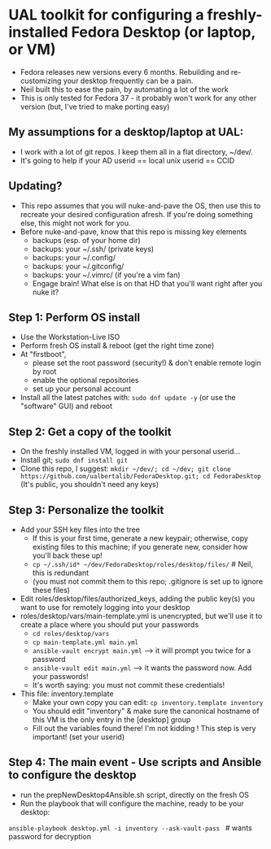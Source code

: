 # UAL toolkit for configuring a freshly-installed Fedora Desktop (or laptop, or VM)

* Fedora releases new versions every 6 months.  Rebuilding and re-customizing your desktop frequently can be a pain.
* Neil built this to ease the pain, by automating a lot of the work
* This is only tested for Fedora 37 - it probably won't work for any other version (but, I've tried to make porting easy)

## My assumptions for a desktop/laptop at UAL:

* I work with a lot of git repos.  I keep them all in a flat directory, ~/dev/.  
* It's going to help if your AD userid == local unix userid == CCID

## Updating?

* This repo assumes that you will nuke-and-pave the OS, then use this to recreate your desired configuration afresh.  If you're doing something else, this might not work for you.
* Before nuke-and-pave, know that this repo is missing key elements
    * backups (esp. of your home dir)
    * backups: your ~/.ssh/  (private keys)
    * backups: your ~/.config/
    * backups: your ~/.gitconfig/
    * backups: your ~/.vimrc/ (if you're a vim fan)
    * Engage brain!  What else is on that HD that you'll want right after you nuke it?

## Step 1: Perform OS install

* Use the Workstation-Live ISO
* Perform fresh OS install & reboot (get the right time zone)
* At "firstboot", 
    * please set the root password (security!) & don't enable remote login by root
    * enable the optional repositories 
    * set up your personal account
* Install all the latest patches with: `sudo dnf update -y` (or use the "software" GUI) and reboot

## Step 2: Get a copy of the toolkit

* On the freshly installed VM, logged in with your personal userid...
* Install git; `sudo dnf install git`
* Clone this repo, I suggest: `mkdir ~/dev/; cd ~/dev; git clone https://github.com/ualbertalib/FedoraDesktop.git; cd FedoraDesktop`  (It's public, you shouldn't need any keys)

## Step 3: Personalize the toolkit

* Add your SSH key files into the tree
    * If this is your first time, generate a new keypair; otherwise, copy existing files to this machine; if you generate new, consider how you'll back these up!
    * `cp ~/.ssh/id* ~/dev/FedoraDesktop/roles/desktop/files/`   # Neil, this is redundant
    * (you must not commit them to this repo; .gitignore is set up to ignore these files)
* Edit roles/desktop/files/authorized_keys, adding the public key(s) you want to use for remotely logging into your desktop
* roles/desktop/vars/main-template.yml is unencrypted, but we'll use it to create  a place where you should put your passwords
    * `cd roles/desktop/vars`
    * `cp main-template.yml main.yml`
    * `ansible-vault encrypt main.yml`  --> it will prompt you twice for a password
    * `ansible-vault edit main.yml` --> it wants the password now.   Add your passwords!
    * It's worth saying: you must not commit these credentials!
* This file: inventory.template
    * Make your own copy you can edit: `cp inventory.template inventory`
    * You should edit "inventory" & make sure the canonical hostname of this VM is the only entry in the [desktop] group
    * Fill out the variables found there!  I'm not kidding !  This step is very important! (set your userid)

## Step 4: The main event - Use scripts and Ansible to configure the desktop

* run the prepNewDesktop4Ansible.sh script, directly on the fresh OS 
* Run the playbook that will configure the machine, ready to be your desktop:

`ansible-playbook desktop.yml -i inventory --ask-vault-pass `  # wants password for decryption
